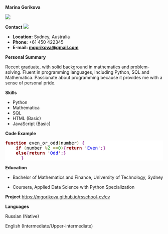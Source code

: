 **Marina Gorikova**

![](Aspose.Words.75e95c87-de72-4d4a-9642-74d12d08fe32.001.png)

**Contact** 
![](Aspose.Words.75e95c87-de72-4d4a-9642-74d12d08fe32.002.png)

- **Location:** Sydney, Australia
- **Phone:** +61 450 422345
- **E-mail: <mgorikova@gmail.com>**

**Personal Summary**

Recent graduate, with solid background in mathematics and problem-solving. Fluent in programming languages, including Python, SQL and Mathematica. Passionate about programming because it provides me with a sense of personal pride.

**Skills** 

- Python
- Mathematica
- SQL
- HTML (Basic)
- JavaScript (Basic)

**Code Example**

<pre style="color:#000000;background:#ffffff;"><span style="color:#800000; font-weight:bold; ">function</span> even_or_odd<span style="color:#808030; ">(</span>number<span style="color:#808030; ">)</span> <span style="color:#800080; ">{</span>
    <span style="color:#800000; font-weight:bold; ">if</span> <span style="color:#808030; ">(</span>number <span style="color:#808030; ">%</span><span style="color:#008c00; ">2</span> <span style="color:#808030; ">==</span><span style="color:#008c00; ">0</span><span style="color:#808030; ">)</span><span style="color:#800080; ">{</span><span style="color:#800000; font-weight:bold; ">return</span> <span style="color:#800000; ">'</span><span style="color:#0000e6; ">Even</span><span style="color:#800000; ">'</span><span style="color:#800080; ">;</span><span style="color:#800080; ">}</span> 
    <span style="color:#800000; font-weight:bold; ">else</span><span style="color:#800080; ">{</span><span style="color:#800000; font-weight:bold; ">return</span> <span style="color:#800000; ">'</span><span style="color:#0000e6; ">Odd</span><span style="color:#800000; ">'</span><span style="color:#800080; ">;</span><span style="color:#800080; ">}</span> 
      <span style="color:#800080; ">}</span> 
</pre>

**Education**

- Bachelor of Mathematics and Finance, University of Technology, Sydney


- Coursera, Applied Data Science with Python Specialization

**Project**
https://mgorikova.github.io/rsschool-cv/cv

**Languages**

Russian (Native)

English (Intermediate/Upper-intermediate)

